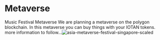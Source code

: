 # Metaverse
Music Festival Metaverse
We are planning a metaverse on the polygon blockchain. In this metaverse you can buy things with your IOTAN tokens. more information to follow...![asia-metaverse-festival-singapore-scaled](https://user-images.githubusercontent.com/81182018/196065546-d8a5abf2-37dd-4eb7-a75e-4349bc546702.jpg)
